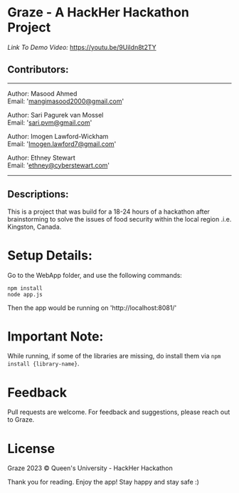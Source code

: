 # Graze - A HackHer Hackathon Project
*Link To Demo Video:* <a href="https://youtu.be/9UiIdn8t2TY"> https://youtu.be/9UiIdn8t2TY </a>

## Contributors:
---
Author: Masood Ahmed <br>
Email: 'mangimasood2000@gmail.com'<br>

Author: Sari Pagurek van Mossel <br>
Email: 'sari.pvm@gmail.com'<br>

Author: Imogen Lawford-Wickham <br>
Email: 'Imogen.lawford7@gmail.com'<br>

Author: Ethney Stewart  <br>
Email: 'ethney@cyberstewart.com'<br>

---

## Descriptions:
This is a project that was build for a 18-24 hours of a hackathon after brainstorming to solve the issues of food security within the local region .i.e. Kingston, Canada.

# Setup Details:

Go to the WebApp folder, and use the following commands:

```terminal/cmd
npm install
node app.js
```

Then the app would be running on 'http://localhost:8081/'

# Important Note:
 While running, if some of the libraries are missing, do install them via `npm install {library-name}`.
 
# Feedback
Pull requests are welcome. For feedback and suggestions, please reach out to Graze.

# License
Graze 2023 © Queen's University - HackHer Hackathon

Thank you for reading. Enjoy the app! Stay happy and stay safe :)
